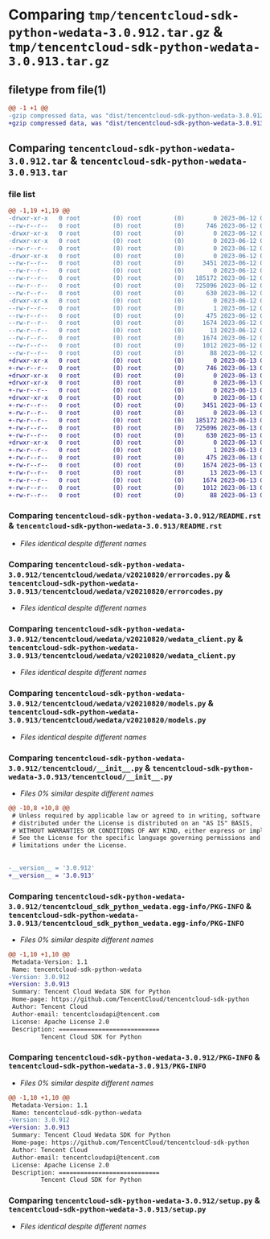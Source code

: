# Comparing `tmp/tencentcloud-sdk-python-wedata-3.0.912.tar.gz` & `tmp/tencentcloud-sdk-python-wedata-3.0.913.tar.gz`

## filetype from file(1)

```diff
@@ -1 +1 @@
-gzip compressed data, was "dist/tencentcloud-sdk-python-wedata-3.0.912.tar", last modified: Mon Jun 12 03:16:31 2023, max compression
+gzip compressed data, was "dist/tencentcloud-sdk-python-wedata-3.0.913.tar", last modified: Tue Jun 13 02:29:28 2023, max compression
```

## Comparing `tencentcloud-sdk-python-wedata-3.0.912.tar` & `tencentcloud-sdk-python-wedata-3.0.913.tar`

### file list

```diff
@@ -1,19 +1,19 @@
-drwxr-xr-x   0 root         (0) root         (0)        0 2023-06-12 03:16:31.000000 tencentcloud-sdk-python-wedata-3.0.912/
--rw-r--r--   0 root         (0) root         (0)      746 2023-06-12 03:16:31.000000 tencentcloud-sdk-python-wedata-3.0.912/README.rst
-drwxr-xr-x   0 root         (0) root         (0)        0 2023-06-12 03:16:31.000000 tencentcloud-sdk-python-wedata-3.0.912/tencentcloud/
-drwxr-xr-x   0 root         (0) root         (0)        0 2023-06-12 03:16:31.000000 tencentcloud-sdk-python-wedata-3.0.912/tencentcloud/wedata/
--rw-r--r--   0 root         (0) root         (0)        0 2023-06-12 03:16:31.000000 tencentcloud-sdk-python-wedata-3.0.912/tencentcloud/wedata/__init__.py
-drwxr-xr-x   0 root         (0) root         (0)        0 2023-06-12 03:16:31.000000 tencentcloud-sdk-python-wedata-3.0.912/tencentcloud/wedata/v20210820/
--rw-r--r--   0 root         (0) root         (0)     3451 2023-06-12 03:16:31.000000 tencentcloud-sdk-python-wedata-3.0.912/tencentcloud/wedata/v20210820/errorcodes.py
--rw-r--r--   0 root         (0) root         (0)        0 2023-06-12 03:16:31.000000 tencentcloud-sdk-python-wedata-3.0.912/tencentcloud/wedata/v20210820/__init__.py
--rw-r--r--   0 root         (0) root         (0)   185172 2023-06-12 03:16:31.000000 tencentcloud-sdk-python-wedata-3.0.912/tencentcloud/wedata/v20210820/wedata_client.py
--rw-r--r--   0 root         (0) root         (0)   725096 2023-06-12 03:16:31.000000 tencentcloud-sdk-python-wedata-3.0.912/tencentcloud/wedata/v20210820/models.py
--rw-r--r--   0 root         (0) root         (0)      630 2023-06-12 03:16:31.000000 tencentcloud-sdk-python-wedata-3.0.912/tencentcloud/__init__.py
-drwxr-xr-x   0 root         (0) root         (0)        0 2023-06-12 03:16:31.000000 tencentcloud-sdk-python-wedata-3.0.912/tencentcloud_sdk_python_wedata.egg-info/
--rw-r--r--   0 root         (0) root         (0)        1 2023-06-12 03:16:31.000000 tencentcloud-sdk-python-wedata-3.0.912/tencentcloud_sdk_python_wedata.egg-info/dependency_links.txt
--rw-r--r--   0 root         (0) root         (0)      475 2023-06-12 03:16:31.000000 tencentcloud-sdk-python-wedata-3.0.912/tencentcloud_sdk_python_wedata.egg-info/SOURCES.txt
--rw-r--r--   0 root         (0) root         (0)     1674 2023-06-12 03:16:31.000000 tencentcloud-sdk-python-wedata-3.0.912/tencentcloud_sdk_python_wedata.egg-info/PKG-INFO
--rw-r--r--   0 root         (0) root         (0)       13 2023-06-12 03:16:31.000000 tencentcloud-sdk-python-wedata-3.0.912/tencentcloud_sdk_python_wedata.egg-info/top_level.txt
--rw-r--r--   0 root         (0) root         (0)     1674 2023-06-12 03:16:31.000000 tencentcloud-sdk-python-wedata-3.0.912/PKG-INFO
--rw-r--r--   0 root         (0) root         (0)     1012 2023-06-12 03:16:31.000000 tencentcloud-sdk-python-wedata-3.0.912/setup.py
--rw-r--r--   0 root         (0) root         (0)       88 2023-06-12 03:16:31.000000 tencentcloud-sdk-python-wedata-3.0.912/setup.cfg
+drwxr-xr-x   0 root         (0) root         (0)        0 2023-06-13 02:29:28.000000 tencentcloud-sdk-python-wedata-3.0.913/
+-rw-r--r--   0 root         (0) root         (0)      746 2023-06-13 02:29:27.000000 tencentcloud-sdk-python-wedata-3.0.913/README.rst
+drwxr-xr-x   0 root         (0) root         (0)        0 2023-06-13 02:29:28.000000 tencentcloud-sdk-python-wedata-3.0.913/tencentcloud/
+drwxr-xr-x   0 root         (0) root         (0)        0 2023-06-13 02:29:28.000000 tencentcloud-sdk-python-wedata-3.0.913/tencentcloud/wedata/
+-rw-r--r--   0 root         (0) root         (0)        0 2023-06-13 02:29:27.000000 tencentcloud-sdk-python-wedata-3.0.913/tencentcloud/wedata/__init__.py
+drwxr-xr-x   0 root         (0) root         (0)        0 2023-06-13 02:29:28.000000 tencentcloud-sdk-python-wedata-3.0.913/tencentcloud/wedata/v20210820/
+-rw-r--r--   0 root         (0) root         (0)     3451 2023-06-13 02:29:27.000000 tencentcloud-sdk-python-wedata-3.0.913/tencentcloud/wedata/v20210820/errorcodes.py
+-rw-r--r--   0 root         (0) root         (0)        0 2023-06-13 02:29:27.000000 tencentcloud-sdk-python-wedata-3.0.913/tencentcloud/wedata/v20210820/__init__.py
+-rw-r--r--   0 root         (0) root         (0)   185172 2023-06-13 02:29:27.000000 tencentcloud-sdk-python-wedata-3.0.913/tencentcloud/wedata/v20210820/wedata_client.py
+-rw-r--r--   0 root         (0) root         (0)   725096 2023-06-13 02:29:27.000000 tencentcloud-sdk-python-wedata-3.0.913/tencentcloud/wedata/v20210820/models.py
+-rw-r--r--   0 root         (0) root         (0)      630 2023-06-13 02:29:27.000000 tencentcloud-sdk-python-wedata-3.0.913/tencentcloud/__init__.py
+drwxr-xr-x   0 root         (0) root         (0)        0 2023-06-13 02:29:28.000000 tencentcloud-sdk-python-wedata-3.0.913/tencentcloud_sdk_python_wedata.egg-info/
+-rw-r--r--   0 root         (0) root         (0)        1 2023-06-13 02:29:27.000000 tencentcloud-sdk-python-wedata-3.0.913/tencentcloud_sdk_python_wedata.egg-info/dependency_links.txt
+-rw-r--r--   0 root         (0) root         (0)      475 2023-06-13 02:29:27.000000 tencentcloud-sdk-python-wedata-3.0.913/tencentcloud_sdk_python_wedata.egg-info/SOURCES.txt
+-rw-r--r--   0 root         (0) root         (0)     1674 2023-06-13 02:29:27.000000 tencentcloud-sdk-python-wedata-3.0.913/tencentcloud_sdk_python_wedata.egg-info/PKG-INFO
+-rw-r--r--   0 root         (0) root         (0)       13 2023-06-13 02:29:27.000000 tencentcloud-sdk-python-wedata-3.0.913/tencentcloud_sdk_python_wedata.egg-info/top_level.txt
+-rw-r--r--   0 root         (0) root         (0)     1674 2023-06-13 02:29:28.000000 tencentcloud-sdk-python-wedata-3.0.913/PKG-INFO
+-rw-r--r--   0 root         (0) root         (0)     1012 2023-06-13 02:29:27.000000 tencentcloud-sdk-python-wedata-3.0.913/setup.py
+-rw-r--r--   0 root         (0) root         (0)       88 2023-06-13 02:29:28.000000 tencentcloud-sdk-python-wedata-3.0.913/setup.cfg
```

### Comparing `tencentcloud-sdk-python-wedata-3.0.912/README.rst` & `tencentcloud-sdk-python-wedata-3.0.913/README.rst`

 * *Files identical despite different names*

### Comparing `tencentcloud-sdk-python-wedata-3.0.912/tencentcloud/wedata/v20210820/errorcodes.py` & `tencentcloud-sdk-python-wedata-3.0.913/tencentcloud/wedata/v20210820/errorcodes.py`

 * *Files identical despite different names*

### Comparing `tencentcloud-sdk-python-wedata-3.0.912/tencentcloud/wedata/v20210820/wedata_client.py` & `tencentcloud-sdk-python-wedata-3.0.913/tencentcloud/wedata/v20210820/wedata_client.py`

 * *Files identical despite different names*

### Comparing `tencentcloud-sdk-python-wedata-3.0.912/tencentcloud/wedata/v20210820/models.py` & `tencentcloud-sdk-python-wedata-3.0.913/tencentcloud/wedata/v20210820/models.py`

 * *Files identical despite different names*

### Comparing `tencentcloud-sdk-python-wedata-3.0.912/tencentcloud/__init__.py` & `tencentcloud-sdk-python-wedata-3.0.913/tencentcloud/__init__.py`

 * *Files 0% similar despite different names*

```diff
@@ -10,8 +10,8 @@
 # Unless required by applicable law or agreed to in writing, software
 # distributed under the License is distributed on an "AS IS" BASIS,
 # WITHOUT WARRANTIES OR CONDITIONS OF ANY KIND, either express or implied.
 # See the License for the specific language governing permissions and
 # limitations under the License.
 
 
-__version__ = '3.0.912'
+__version__ = '3.0.913'
```

### Comparing `tencentcloud-sdk-python-wedata-3.0.912/tencentcloud_sdk_python_wedata.egg-info/PKG-INFO` & `tencentcloud-sdk-python-wedata-3.0.913/tencentcloud_sdk_python_wedata.egg-info/PKG-INFO`

 * *Files 0% similar despite different names*

```diff
@@ -1,10 +1,10 @@
 Metadata-Version: 1.1
 Name: tencentcloud-sdk-python-wedata
-Version: 3.0.912
+Version: 3.0.913
 Summary: Tencent Cloud Wedata SDK for Python
 Home-page: https://github.com/TencentCloud/tencentcloud-sdk-python
 Author: Tencent Cloud
 Author-email: tencentcloudapi@tencent.com
 License: Apache License 2.0
 Description: ============================
         Tencent Cloud SDK for Python
```

### Comparing `tencentcloud-sdk-python-wedata-3.0.912/PKG-INFO` & `tencentcloud-sdk-python-wedata-3.0.913/PKG-INFO`

 * *Files 0% similar despite different names*

```diff
@@ -1,10 +1,10 @@
 Metadata-Version: 1.1
 Name: tencentcloud-sdk-python-wedata
-Version: 3.0.912
+Version: 3.0.913
 Summary: Tencent Cloud Wedata SDK for Python
 Home-page: https://github.com/TencentCloud/tencentcloud-sdk-python
 Author: Tencent Cloud
 Author-email: tencentcloudapi@tencent.com
 License: Apache License 2.0
 Description: ============================
         Tencent Cloud SDK for Python
```

### Comparing `tencentcloud-sdk-python-wedata-3.0.912/setup.py` & `tencentcloud-sdk-python-wedata-3.0.913/setup.py`

 * *Files identical despite different names*

